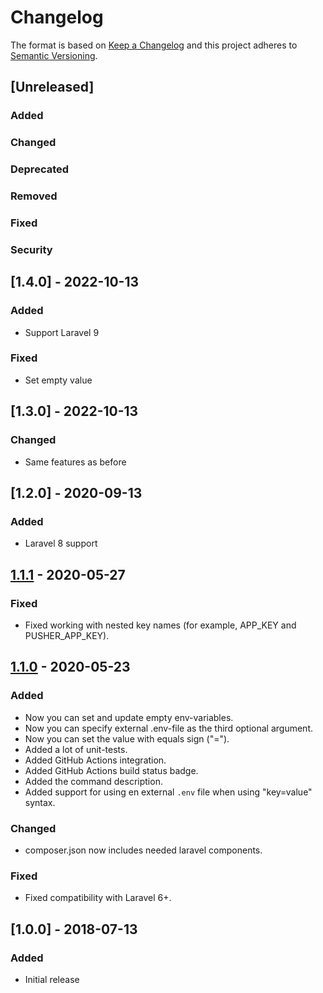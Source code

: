 # Changelog
The format is based on [Keep a Changelog](http://keepachangelog.com/en/1.0.0/)
and this project adheres to [Semantic Versioning](http://semver.org/spec/v2.0.0.html).

## [Unreleased]
### Added
### Changed
### Deprecated
### Removed
### Fixed
### Security

## [1.4.0] - 2022-10-13
### Added
- Support Laravel 9
### Fixed
- Set empty value

## [1.3.0] - 2022-10-13
### Changed
- Same features as before

## [1.2.0] - 2020-09-13
### Added
- Laravel 8 support


## [1.1.1] - 2020-05-27
### Fixed
- Fixed working with nested key names (for example, APP_KEY and PUSHER_APP_KEY).

## [1.1.0] - 2020-05-23
### Added
- Now you can set and update empty env-variables.
- Now you can specify external .env-file as the third optional argument.
- Now you can set the value with equals sign ("=").
- Added a lot of unit-tests.
- Added GitHub Actions integration.
- Added GitHub Actions build status badge.
- Added the command description.
- Added support for using en external `.env` file when using "key=value" syntax.
### Changed
- composer.json now includes needed laravel components.
### Fixed
- Fixed compatibility with Laravel 6+.

## [1.0.0] - 2018-07-13
### Added
- Initial release

[1.1.1]: https://github.com/imliam/laravel-env-set-command/compare/1.1.0...1.1.1
[1.1.0]: https://github.com/imliam/laravel-env-set-command/compare/1.0.0...1.1.0
